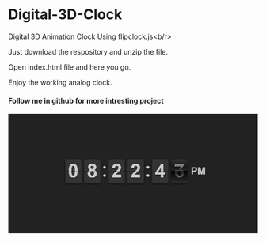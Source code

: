 # Digital-3D-Clock
Digital 3D Animation Clock Using flipclock.js<b/r>

Just download the respository and unzip the file. </br>

Open index.html file and here you go. </br>

Enjoy the working analog clock.</br>

<h4>Follow me in github for more intresting project</h4>

![](digital-clock.gif)

